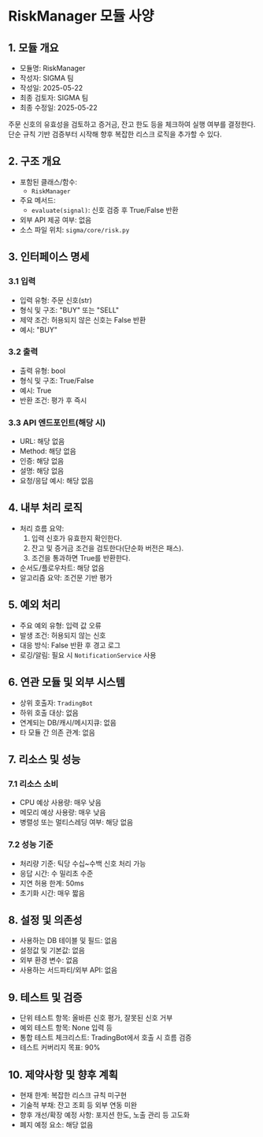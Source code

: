 # RiskManager 모듈 사양

## 1. 모듈 개요
* 모듈명: RiskManager
* 작성자: SIGMA 팀
* 작성일: 2025-05-22
* 최종 검토자: SIGMA 팀
* 최종 수정일: 2025-05-22

주문 신호의 유효성을 검토하고 증거금, 잔고 한도 등을 체크하여 실행 여부를 결정한다. 단순 규칙 기반 검증부터 시작해 향후 복잡한 리스크 로직을 추가할 수 있다.

## 2. 구조 개요
* 포함된 클래스/함수:
  - `RiskManager`
* 주요 메서드:
  - `evaluate(signal)`: 신호 검증 후 True/False 반환
* 외부 API 제공 여부: 없음
* 소스 파일 위치: `sigma/core/risk.py`

## 3. 인터페이스 명세
### 3.1 입력
* 입력 유형: 주문 신호(str)
* 형식 및 구조: "BUY" 또는 "SELL"
* 제약 조건: 허용되지 않은 신호는 False 반환
* 예시: "BUY"

### 3.2 출력
* 출력 유형: bool
* 형식 및 구조: True/False
* 예시: True
* 반환 조건: 평가 후 즉시

### 3.3 API 엔드포인트(해당 시)
* URL: 해당 없음
* Method: 해당 없음
* 인증: 해당 없음
* 설명: 해당 없음
* 요청/응답 예시: 해당 없음

## 4. 내부 처리 로직
* 처리 흐름 요약:
  1. 입력 신호가 유효한지 확인한다.
  2. 잔고 및 증거금 조건을 검토한다(단순화 버전은 패스).
  3. 조건을 통과하면 True를 반환한다.
* 순서도/플로우차트: 해당 없음
* 알고리즘 요약: 조건문 기반 평가

## 5. 예외 처리
* 주요 예외 유형: 입력 값 오류
* 발생 조건: 허용되지 않는 신호
* 대응 방식: False 반환 후 경고 로그
* 로깅/알림: 필요 시 `NotificationService` 사용

## 6. 연관 모듈 및 외부 시스템
* 상위 호출자: `TradingBot`
* 하위 호출 대상: 없음
* 연계되는 DB/캐시/메시지큐: 없음
* 타 모듈 간 의존 관계: 없음

## 7. 리소스 및 성능
### 7.1 리소스 소비
* CPU 예상 사용량: 매우 낮음
* 메모리 예상 사용량: 매우 낮음
* 병렬성 또는 멀티스레딩 여부: 해당 없음

### 7.2 성능 기준
* 처리량 기준: 틱당 수십~수백 신호 처리 가능
* 응답 시간: 수 밀리초 수준
* 지연 허용 한계: 50ms
* 초기화 시간: 매우 짧음

## 8. 설정 및 의존성
* 사용하는 DB 테이블 및 필드: 없음
* 설정값 및 기본값: 없음
* 외부 환경 변수: 없음
* 사용하는 서드파티/외부 API: 없음

## 9. 테스트 및 검증
* 단위 테스트 항목: 올바른 신호 평가, 잘못된 신호 거부
* 예외 테스트 항목: None 입력 등
* 통합 테스트 체크리스트: TradingBot에서 호출 시 흐름 검증
* 테스트 커버리지 목표: 90%

## 10. 제약사항 및 향후 계획
* 현재 한계: 복잡한 리스크 규칙 미구현
* 기술적 부채: 잔고 조회 등 외부 연동 미완
* 향후 개선/확장 예정 사항: 포지션 한도, 노출 관리 등 고도화
* 폐지 예정 요소: 해당 없음
